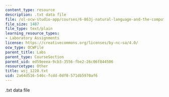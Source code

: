 ```yaml
---
content_type: resource
description: .txt data file
file: /ol-ocw-studio-app/courses/6-863j-natural-language-and-the-computer-representation-of-knowledge-spring-2003/2a64d516546cfcdd0df0571db5970af6_wsj_1220.txt
file_size: 1487
file_type: text/plain
learning_resource_types:
- Laboratory Assignments
license: https://creativecommons.org/licenses/by-nc-sa/4.0/
ocw_type: OCWFile
parent_title: Labs
parent_type: CourseSection
parent_uid: ed59eeea-9cb3-3556-fbe2-26c06f844506
resourcetype: Other
title: wsj_1220.txt
uid: 2a64d516-546c-fcdd-0df0-571db5970af6
---
```

.txt data file